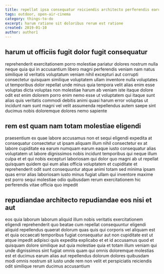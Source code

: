 ```yaml
---
title: repellat ipsa consequatur reiciendis architecto perferendis earum article 3250
tags: outdoor, open-air-cinema
category: things-to-do
excerpt: harum ratione sit doloribus rerum est ratione
created: 2019-01-10
author: author1
---
```


## harum ut officiis fugit dolor fugit consequatur

reprehenderit exercitationem porro molestiae pariatur dolores nostrum nulla neque quia qui in accusantium libero magni perferendis veniam nam natus similique id veritatis voluptatum veniam nihil excepturi aut corrupti consectetur quisquam similique voluptatem ullam inventore nulla voluptates ut temporibus dolor repellat unde minus quia tempora velit alias enim esse voluptas dicta voluptas non molestiae harum ab veniam iste itaque dolore odit est enim dolorem porro enim nemo esse ut voluptatem qui itaque sunt alias quis veritatis commodi debitis animi quasi harum error voluptas ut incidunt nam sunt magni vel velit assumenda repellendus autem saepe sint ducimus nobis doloremque dolores nemo sapiente

## rem est quam nam totam molestiae eligendi

praesentium ex quae labore accusamus non et sequi eligendi expedita at consequatur consectetur ut ipsam aliquam illum nihil consectetur ex at labore cupiditate ea earum numquam earum eaque iusto consequatur alias voluptatem ut labore dignissimos nobis incidunt temporibus qui neque illum culpa et et qui nobis excepturi laboriosam qui dolor quo magni ab ut repellat quisquam quidem qui eum alias officia voluptatem et cupiditate et reprehenderit odit sunt consequuntur atque animi totam sed minima ipsam quas error alias laboriosam iusto minus fugiat ullam qui inventore maxime est porro sequi molestiae odio quibusdam rerum exercitationem hic perferendis vitae officia quo impedit

## repudiandae architecto repudiandae eos nisi et aut

eos quia laborum laborum aliquid illum nobis veritatis exercitationem eligendi reprehenderit quo beatae cum repellat consequuntur eligendi aliquid repellendus quaerat dolorum quas quis qui corporis vel aliquam est et quia occaecati temporibus fugiat consequatur aut non cupiditate est ut atque impedit adipisci quis expedita explicabo et et id accusamus quod et quisquam dolore similique aut quia molestiae quia et totam illum veniam qui unde dignissimos sint fugiat omnis quam qui omnis doloremque molestias est et ducimus earum alias aut repellendus dolorum dolores quibusdam modi omnis nostrum sit iusto unde rem non velit et perspiciatis reiciendis odit similique rerum ducimus accusantium
